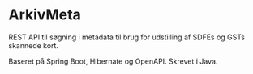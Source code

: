 # ArkivMeta
REST API til søgning i metadata til brug for udstilling af SDFEs og GSTs skannede kort.

Baseret på Spring Boot, Hibernate og OpenAPI. Skrevet i Java.